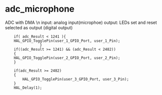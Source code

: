 # adc_microphone
ADC with DMA \n
input: analog input(microphoe)
output: LEDs set and reset selected as output (digital output)
 		
		if( adc_Result < 1241 ){
		HAL_GPIO_TogglePin(user_1_GPIO_Port, user_1_Pin);
					}
		if((adc_Result >= 1241) && (adc_Result < 2482))
		{
		HAL_GPIO_TogglePin(user_2_GPIO_Port, user_2_Pin);
		}
		
		if(adc_Result >= 2482)
		{
			HAL_GPIO_TogglePin(user_3_GPIO_Port, user_3_Pin);
		}
		HAL_Delay(1);
  
	
